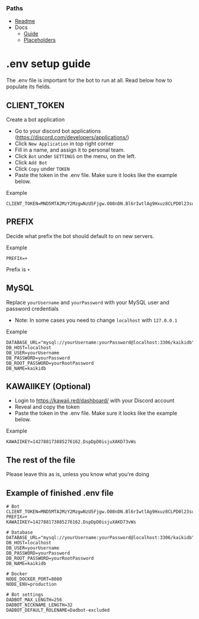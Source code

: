 ### Paths

-   [Readme](../README.md)
-   Docs
    -   [Guide](GUIDE.md)
    -   [Placeholders](PLACEHOLDERS.md)

# .env setup guide

The .env file is important for the bot to run at all. Read below how to populate its fields.

## CLIENT_TOKEN

Create a bot application

-   Go to your discord bot applications (https://discord.com/developers/applications/)
-   Click `New Application` in top right corner
-   Fill in a name, and assign it to personal team.
-   Click `Bot` under `SETTINGS` on the menu, on the left.
-   Click `Add Bot`
-   Click `Copy` under `TOKEN`
-   Paste the token in the .env file. Make sure it looks like the example below.

Example

    CLIENT_TOKEN=MND5MTA2MzY2MzgwNzU5Fjgw.O08nDN.Bl6rIwtlAg9Hxuz8CLPD0l23sun

## PREFIX

Decide what prefix the bot should default to on new servers.

Example

    PREFIX=+

Prefix is `+`

## MySQL

Replace `yourUsername` and `yourPassword` with your MySQL user and password credentials

-   Note: In some cases you need to change `localhost` with `127.0.0.1`

Example

    DATABASE_URL="mysql://yourUsername:yourPassword@localhost:3306/kaikidb"
    DB_HOST=localhost
    DB_USER=yourUsername
    DB_PASSWORD=yourPassword
    DB_ROOT_PASSWORD=yourRootPassword
    DB_NAME=kaikidb

## KAWAIIKEY (Optional)

-   Login to https://kawaii.red/dashboard/ with your Discord account
-   Reveal and copy the token
-   Paste the token in the .env file. Make sure it looks like the example below.

Example

    KAWAIIKEY=142788173885276162.DspDpD0isjuXAKD73vWs

## The rest of the file

Please leave this as is, unless you know what you're doing

## Example of finished .env file

    # Bot
    CLIENT_TOKEN=MND5MTA2MzY2MzgwNzU5Fjgw.O08nDN.Bl6rIwtlAg9Hxuz8CLPD0l23sun
    PREFIX=+
    KAWAIIKEY=142788173885276162.DspDpD0isjuXAKD73vWs

    # Database
    DATABASE_URL="mysql://yourUsername:yourPassword@localhost:3306/kaikidb"
    DB_HOST=localhost
    DB_USER=yourUsername
    DB_PASSWORD=yourPassword
    DB_ROOT_PASSWORD=yourRootPassword
    DB_NAME=kaikidb

    # Docker
    NODE_DOCKER_PORT=8080
    NODE_ENV=production

    # Bot settings
    DADBOT_MAX_LENGTH=256
    DADBOT_NICKNAME_LENGTH=32
    DADBOT_DEFAULT_ROLENAME=Dadbot-excluded
